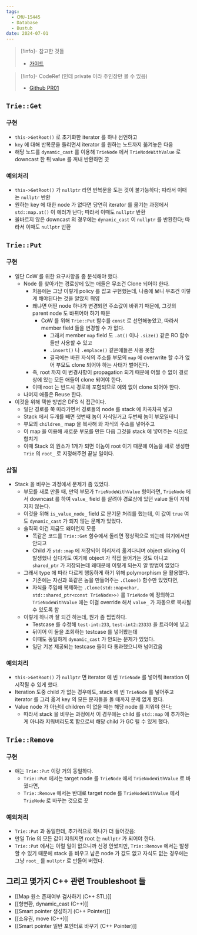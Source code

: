 ```yaml
---
tags:
  - CMU-15445
  - Database
  - Bustub
date: 2024-07-01
---
```

> [!info]- 참고한 것들
> - [가이드](https://15445.courses.cs.cmu.edu/fall2023/project0/)

> [!info]- CodeRef (인데 private 이라 주인장만 볼 수 있음)
> - [Github PR01](https://github.com/haeramkeem/bustub-private.idbs.fall.2023.cs.cmu.edu/pull/1)

## `Trie::Get`

### 구현

- `this->GetRoot()` 로 초기화한 iterator 를 하나 선언하고
- `key` 에 대해 반복문을 돌리면서 iterator 를 원하는 노드까지 옮겨놓은 다음
- 해당 노드를 `dynamic_cast` 를 이용해 `TrieNode` 에서 `TrieNodeWithValue` 로 downcast 한 뒤 value 를 꺼내 반환하면 끗

### 예외처리

- `this->GetRoot()` 가 `nullptr` 라면 반복문을 도는 것이 불가능하다; 따라서 이때는 `nullptr` 반환
- 원하는 key 에 대한 node 가 없다면 당연히 iterator 를 옮기는 과정에서 `std::map.at()` 이 에러가 난다; 따라서 이때도 `nullptr` 반환
- 올바르지 않은 downcast 의 경우에는 `dynamic_cast` 이 `nullptr` 를 반환한다; 따라서 이때도 `nullptr` 반환

## `Trie::Put`

### 구현

- 일단 CoW 를 위한 요구사항을 좀 분석해야 했다.
	- Node 를 찾아가는 경로상에 있는 애들은 무조건 Clone 되어야 한다.
		- 처음에는 그냥 이렇게 policy 를 잡고 구현했는데, 나중에 보니 무조건 이렇게 해야된다는 것을 알았지 뭐얌
		- 왜냐면 어떤 node 하나가 변경되면 주소값이 바뀌기 때문에, 그것의 parent node 도 바뀌어야 하기 때문
			- CoW 를 위해 `Trie::Put` 함수를 `const` 로 선언해놓았고, 따라서 member field 들을 변경할 수 가 없다.
				- 그래서 member `map` field 도 `.at()` 이나 `.size()` 같은 RO 함수들만 사용할 수 있고
				- `.insert()` 나 `.emplace()` 같은애들은 사용 못함
				- 결국에는 바뀐 자식의 주소를 부모의 `map` 에 overwrite 할 수가 없어 부모도 clone 되어야 하는 사태가 벌어진다.
		- 즉, root 까지 이 변경사항이 propagation 되기 때문에 어쩔 수 없이 경로상에 있는 모든 애들이 clone 되어야 한다.
		- 이때 root 는 반드시 경로에 포함되므로 예외 없이 clone 되어야 한다.
	- 나머지 애들은 Reuse 한다.
- 이것을 위해 택한 방법은 DFS 식 접근이다.
	- 일단 경로를 쭉 따라가면서 경로들의 node 를 stack 에 차곡차곡 넣고
	- Stack 에서 두개를 빼면 첫번째 놈이 자식일거고 두번째 놈이 부모일테니
	- 부모의 `children_` map 을 복사해 와 자식의 주소를 넣어주고
	- 이 map 을 이용해 새로운 부모를 만든 다음 그것을 stack 에 넣어주는 식으로 합치기
	- 이때 Stack 의 원소가 1개가 되면 이놈이 root 이기 때문에 이놈을 새로 생성한 `Trie` 의 `root_` 로 지정해주면 끝날 일이다.

### 삽질

- Stack 을 비우는 과정에서 문제가 좀 있었다.
	- 부모를 새로 만들 때, 만약 부모가 `TrieNodeWithValue` 형이라면, `TrieNode` 에서 downcast 를 하여 `value_` field 를 살려야 경로상에 있던 value 들이 지워지지 않는다.
	- 이것을 위해 `is_value_node_` field 로 분기문 처리를 했는데, 이 값이 `true` 여도 `dynamic_cast` 가 되지 않는 문제가 있었다.
	- 솔직히 이건 지금도 왜이런지 모름
		- 똑같은 코드를 `Trie::Get` 함수에서 돌리면 정상적으로 되는데 여기에서만 안되고
		- Child 가 `std::map` 에 저장되어 이리저리 옮겨다니며 object slicing 이 발생했나 싶다가도 여기에 object 가 직접 들어가는 것도 아니고 `shared_ptr` 가 저장되는데 왜때문에 이렇게 되는지 알 방법이 없었다
	- 그래서 type 에 따라 다르게 행동하게 하기 위해 polymorphism 을 활용했다.
		- 기존에는 자신과 똑같은 놈을 만들어주는 `.Clone()` 함수만 있었다면,
		- 자식을 주입해 복제하는 `.Clone(std::map<char, std::shared_ptr<const TrieNode>>)` 를 `TrieNode` 에 정의하고 `TrieNodeWithValue` 에는 이걸 override 해서 `value_` 가 자동으로 복사될 수 있도록 함
	- 이렇게 하니까 잘 되긴 하는데, 뭔가 좀 찝찝하다.
		- Testcase 를 수정해 `test-int:233`, `test-int2:23333` 을 트라이에 넣고
		- 뒤이어 이 둘을 조회하는 testcase 를 넣어봤는데
		- 이때도 동일하게 `dynamic_cast` 가 안되는 문제가 있었다.
		- 일단 기본 제공되는 testcase 들이 다 통과했으니까 넘어갔음

### 예외처리

- `this->GetRoot()` 가 `nullptr` 면 iterator 에 빈 `TrieNode` 를 넣어줘 iteration 이 시작될 수 있게 했다.
- Iteration 도중 child 가 없는 경우에도, stack 에 빈 `TrieNode` 를 넣어주고 iterator 를 그리 옮겨 key 의 모든 문자들을 돌 때까지 문제 없게 했다.
- Value node 가 아닌데 children 이 없을 때는 해당 node 를 지워야 한다;
	- 따라서 stack 을 비우는 과정에서 이 경우에는 child 를 `std::map` 에 추가하는게 아니라 지워버리도록 함으로써 해당 child 가 GC 될 수 있게 했다.

## `Trie::Remove`

### 구현

- 얘는 `Trie::Put` 이랑 거의 동일하다.
	- `Trie::Put` 에서는 target node 를 `TrieNode` 에서 `TrieNodeWithValue` 로 바꿨다면,
	- `Trie::Remove` 에서는 반대로 target node 를 `TrieNodeWithValue` 에서 `TrieNode` 로 바꾸는 것으로 끗

### 예외처리

- `Trie::Put` 과 동일한데, 추가적으로 하나가 더 들어갔음:
- 만일 Trie 의 모든 값이 지워지면 root 는 `nullptr` 가 되어야 한다.
- `Trie::Put` 에서는 이럴 일이 없으니까 신경 안썼지만, `Trie::Remove` 에서는 발생할 수 있기 때문에 stack 을 비우고 남은 node 가 값도 없고 자식도 없는 경우에는 그냥 `root_` 를 `nullptr` 로 만들어 버렸다.

## 그리고 몇가지 C++ 관련 Troubleshoot 들

- [[Map 원소 존재여부 검사하기 (C++ STL)]]
- [[형변환, dynamic_cast (C++)]]
- [[Smart pointer 생성하기 (C++ Pointer)]]
- [[소유권, move (C++)]]
- [[Smart pointer 일반 포인터로 바꾸기 (C++ Pointer)]]